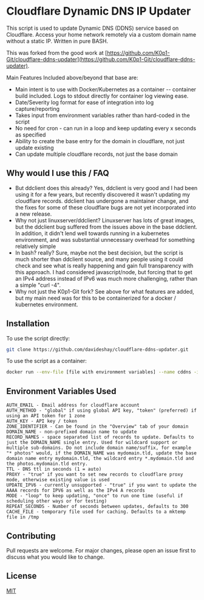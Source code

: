 # Cloudflare Dynamic DNS IP Updater

This script is used to update Dynamic DNS (DDNS) service based on Cloudflare. Access your home network remotely via a custom domain name without a static IP. Written in pure BASH.

This was forked from the good work at [https://github.com/K0p1-Git/cloudflare-ddns-updater](https://github.com/K0p1-Git/cloudflare-ddns-updater).

Main Features Included above/beyond that base are:
- Main intent is to use with Docker/Kubernetes as a container -- container build included. Logs to stdout directly for container log viewing ease.
- Date/Severity log format for ease of integration into log capture/reporting
- Takes input from environment variables rather than hard-coded in the script
- No need for cron - can run in a loop and keep updating every x seconds as specified
- Ability to create the base entry for the domain in cloudflare, not just update existing
- Can update multiple cloudflare records, not just the base domain

## Why would I use this / FAQ
- But ddclient does this already? Yes, ddclient is very good and I had been using it for a few years, but recently discovered it wasn't updating my cloudflare records. ddclient has undergone a maintainer change, and the fixes for some of these cloudflare bugs are not yet incorporated into a new release.
- Why not just linuxserver/ddclient? Linuxserver has lots of great images, but the ddclient bug suffered from the issues above in the base ddclient. In addition, it didn't lend well towards running in a kubernetes environment, and was substantial unnecessary overhead for something relatively simple
- In bash? really? Sure, maybe not the best decision, but the script is much shorter than ddclient source, and many people using it could check and see what is really happening and gain full transparency with this approach. I had considered javascript/node, but forcing that to get an IPv4 address instead of IPv6 was much more challenging, rather than a simple "curl -4".
- Why not just the K0p1-Git fork? See above for what features are added, but my main need was for this to be containerized for a docker / kubernetes environment.

## Installation

To use the script directly:
```bash
git clone https://github.com/davideshay/cloudflare-ddns-updater.git
```

To use the script as a container:
```bash
docker run --env-file [file with environment variables] --name cddns -it ghcr.io/davideshay/cloudflare-ddns-updater:main
```

## Environment Variables Used

```
AUTH_EMAIL - Email address for cloudflare account
AUTH_METHOD - "global" if using global API key, "token" (preferred) if using an API token for 1 zone
AUTH_KEY - API key / token
ZONE_IDENTIFIER - Can be found in the "Overview" tab of your domain
DOMAIN_NAME - non-prefixed domain name to update
RECORD_NAMES - space separated list of records to update. Defaults to just the DOMAIN_NAME single entry. Used for wildcard support or multiple sub-domains. Do not include domain name/suffix, for example "* photos" would, if the DOMAIN_NAME was mydomain.tld, update the base domain name entry mydomain.tld, the wildcard entry *.mydomain.tld and the photos.mydomain.tld entry.
TTL - DNS ttl in seconds (1 = auto)
PROXY - "true" if you want to set new records to cloudflare proxy mode, otherwise existing value is used
UPDATE_IPV6 - currently unsupported - "true" if you want to update the AAAA records for IPV6 as well as the IPv4 A records
MODE - "loop" to keep updating, "once" to run one time (useful if scheduling other ways or for testing)
REPEAT_SECONDS - Number of seconds between updates, defaults to 300
CACHE_FILE - temporary file used for caching. Defaults to a mktemp file in /tmp
```

## Contributing
Pull requests are welcome. For major changes, please open an issue first to discuss what you would like to change.

## License
[MIT](https://github.com/davideshay/cloudflare-ddns-updater/blob/main/LICENSE)
